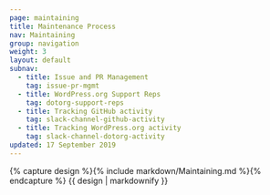 ```yaml
---
page: maintaining
title: Maintenance Process
nav: Maintaining
group: navigation
weight: 3
layout: default
subnav:
  - title: Issue and PR Management
    tag: issue-pr-mgmt
  - title: WordPress.org Support Reps
    tag: dotorg-support-reps
  - title: Tracking GitHub activity
    tag: slack-channel-github-activity
  - title: Tracking WordPress.org activity
    tag: slack-channel-dotorg-activity
updated: 17 September 2019
---
```


<div class="docs-section">
		{% capture design %}{% include markdown/Maintaining.md %}{% endcapture %}
		{{ design | markdownify }}
</div>

